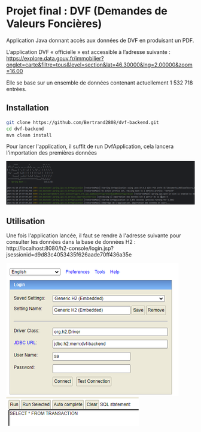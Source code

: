 # Projet final : DVF (Demandes de Valeurs Foncières)


Application Java donnant accès aux données de DVF en produisant un
PDF.

L’application DVF « officielle » est accessible à l’adresse suivante :
https://explore.data.gouv.fr/immobilier?onglet=carte&filtre=tous&level=section&lat=46.30000&lng=2.00000&zoom=16.00

Elle se base sur un ensemble de données contenant actuellement 1 532 718 entrées.

## Installation

```bash
git clone https://github.com/Bertrand2808/dvf-backend.git
cd dvf-backend
mvn clean install
```
Pour lancer l'application, il suffit de run DvfApplication, cela lancera l'importation des premières données

![img.png](img.png)

## Utilisation

Une fois l'application lancée, il faut se rendre à l'adresse suivante pour consulter les données dans la base de données H2 : http://localhost:8080/h2-console/login.jsp?jsessionid=d9d83c4053435f626aade70ff436a35e

![img_1.png](img_1.png)
![img_2.png](img_2.png)



